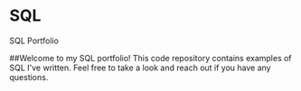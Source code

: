 # SQL
SQL Portfolio


##Welcome to my SQL portfolio! This code repository contains examples of SQL I've written. Feel free to take a look and reach out if you have any questions.

